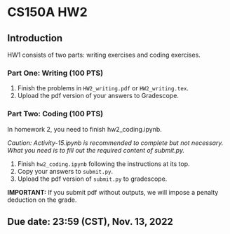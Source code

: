 # CS150A HW2

## Introduction

HW1 consists of two parts: writing exercises and coding exercises.

### Part One: Writing (100 PTS)

1. Finish the problems in `HW2_writing.pdf` or `HW2_writing.tex`.
2. Upload the pdf version of your answers to Gradescope.

### Part Two: Coding (100 PTS)
In homework 2, you need to finish hw2_coding.ipynb.

*Caution: Activity-15.ipynb is recommended to complete but not necessary. What
you need is to fill out the required content of submit.py.*

1. Finish `hw2_coding.ipynb` following the instructions at its top. 
2. Copy your answers to `submit.py`.
3. Upload the pdf version of `submit.py` to gradescope.

**IMPORTANT:** If you submit pdf without outputs, we will impose a penalty deduction on the grade.

## Due date: 23:59 (CST), Nov. 13, 2022


